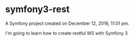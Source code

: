 symfony3-rest
=============

A Symfony project created on December 12, 2016, 11:01 pm.

I'm going to learn how to create restful WS with Symfony 3

[Create a rest api with symfony 3]: https://zestedesavoir.com/tutoriels/1280/creez-une-api-rest-avec-symfony-3/
